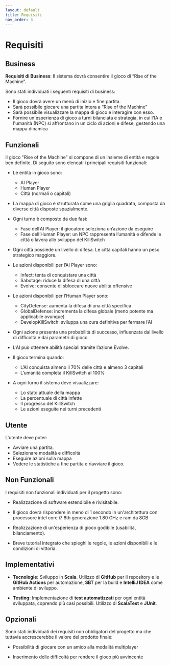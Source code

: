 ```yaml
---
layout: default
title: Requisiti
nav_order: 3
---
```

# **Requisiti**

## **Business**
**Requisiti di Business**: Il sistema dovrà consentire il gioco di “Rise of the Machine”.

Sono stati individuati i seguenti requisiti di business: 
- Il gioco dovrà avere un menù di inizio e fine partita.
- Sarà possibile giocare una partita intera a “Rise of the Machine”
- Sarà possibile visualizzare la mappa di gioco e interagire con esso.
- Fornire un'esperienza di gioco a turni bilanciata e strategia, in cui l'IA e l'umanità (NPC) si affrontano 
in un ciclo di azioni e difese, gestendo una mappa dinamica

## **Funzionali**

Il gioco "Rise of the Machine" si compone di un insieme di entità e regole ben definite. Di seguito sono elencati i principali requisiti funzionali:

- Le entità in gioco sono:
    * AI Player
    * Human Player
    * Città (normali o capitali)

- La mappa di gioco è strutturata come una griglia quadrata, composta da diverse città disposte spazialmente.

- Ogni turno è composto da due fasi:
  * Fase dell’AI Player: il giocatore seleziona un’azione da eseguire
  * Fase dell’Human Player: un NPC rappresenta l’umanità e difende le città o lavora allo sviluppo del KillSwitch

- Ogni città possiede un livello di difesa. Le città capitali hanno un peso strategico maggiore.

- Le azioni disponibili per l’AI Player sono:
  * Infect: tenta di conquistare una città
  * Sabotage: riduce la difesa di una città
  * Evolve: consente di sbloccare nuove abilità offensive

- Le azioni disponibili per l’Human Player sono:
    * CityDefense: aumenta la difesa di una città specifica
    * GlobalDefense: incrementa la difesa globale (meno potente ma applicabile ovunque)
    * DevelopKillSwitch: sviluppa una cura definitiva per fermare l’AI

- Ogni azione presenta una probabilità di successo, influenzata dal livello di difficoltà e dai parametri di gioco.

- L’AI può ottenere abilità speciali tramite l’azione Evolve.

- Il gioco termina quando:
  * L’AI conquista almeno il 70% delle città e almeno 3 capitali
  * L’umanità completa il KillSwitch al 100%

- A ogni turno il sistema deve visualizzare:
  * Lo stato attuale della mappa
  * La percentuale di città infette
  * Il progresso del KillSwitch
  * Le azioni eseguite nei turni precedenti

## **Utente**

L'utente deve poter:
- Avviare una partita.
- Selezionare modalità e difficoltà
- Eseguire azioni sulla mappa
- Vedere le statistiche a fine partita e riavviare il gioco.

## **Non Funzionali**

I requisiti non funzionali individuati per il progetto sono:
- Realizzazione di software estendibile e rivisitabile.

- Il gioco dovrà rispondere in meno di 1 secondo in un'architettura con processore intel core i7 8th generazione 1.80 GHz e ram da 8GB 

- Realizzazione di un'esperienza di gioco godibile (usabilità, bilanciamento). 


- Breve tutorial integrato che spieghi le regole, le azioni disponibili e le condizioni di vittoria.

## **Implementativi**

- **Tecnologie:** Sviluppo in **Scala**. Utilizzo di **GitHub** per il repository e le **GitHub Actions** per 
automazione, **SBT** per la build e **IntelliJ IDEA** come ambiente di sviluppo.


- **Testing:** Implementazione di **test automatizzati** per ogni entità sviluppata, coprendo più casi possibili. 
Utilizzo di **ScalaTest** e **JUnit**.

## **Opzionali**

Sono stati individuati dei requisiti non obbligatori del progetto ma che tuttavia accrescerebbe il valore del prodotto finale:
- Possibilità di giocare con un amico alla modalità multiplayer 

- Inserimento delle difficoltà per rendere il gioco più avvincente

